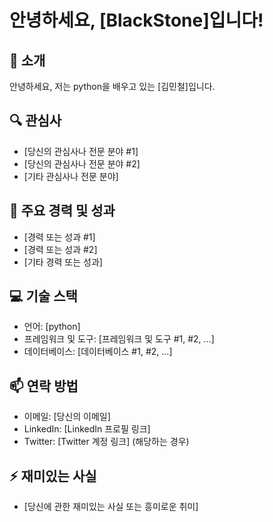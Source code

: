 # 안녕하세요, [BlackStone]입니다!

## 👋 소개
안녕하세요, 저는 python을 배우고 있는 [김민철]입니다.

## 🔍 관심사
- [당신의 관심사나 전문 분야 #1]
- [당신의 관심사나 전문 분야 #2]
- [기타 관심사나 전문 분야]

## 🌟 주요 경력 및 성과
- [경력 또는 성과 #1]
- [경력 또는 성과 #2]
- [기타 경력 또는 성과]

## 💻 기술 스택
- 언어: [python]
- 프레임워크 및 도구: [프레임워크 및 도구 #1, #2, ...]
- 데이터베이스: [데이터베이스 #1, #2, ...]

## 📫 연락 방법
- 이메일: [당신의 이메일]
- LinkedIn: [LinkedIn 프로필 링크]
- Twitter: [Twitter 계정 링크] (해당하는 경우)

## ⚡ 재미있는 사실
- [당신에 관한 재미있는 사실 또는 흥미로운 취미]
